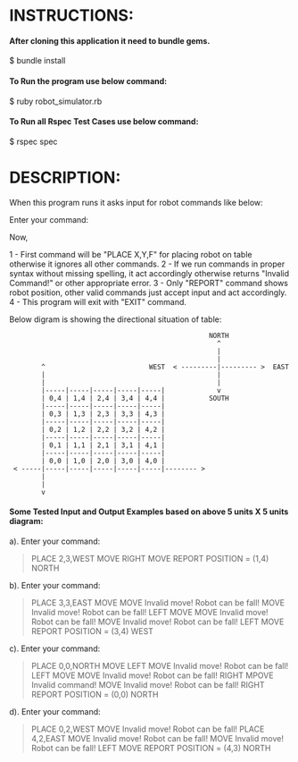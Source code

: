 # INSTRUCTIONS:

#### After cloning this application it need to bundle gems.
$ bundle install

#### To Run the program use below command:
$ ruby robot_simulator.rb

#### To Run all Rspec Test Cases use below command:
$ rspec spec


# DESCRIPTION:

When this program runs it asks input for robot commands like below:

Enter your command:
>

Now,

1 - First command will be "PLACE X,Y,F" for placing robot on table otherwise it ignores all other commands.
2 - If we run commands in proper syntax without missing spelling, it act accordingly otherwise returns "Invalid Command!" or other appropriate error.
3 - Only "REPORT" command shows robot position, other valid commands just accept input and act accordingly.
4 - This program will exit with "EXIT" command.

Below digram is showing the directional situation of table:

                                                      NORTH
                                                        ^
                                                        |
                                                        |
            ^                          WEST  < ---------|--------- >  EAST
            |                                           |
            |                                           |
            |-----|-----|-----|-----|-----|             v
            | 0,4 | 1,4 | 2,4 | 3,4 | 4,4 |           SOUTH
            |-----|-----|-----|-----|-----|                          
            | 0,3 | 1,3 | 2,3 | 3,3 | 4,3 |
            |-----|-----|-----|-----|-----|
            | 0,2 | 1,2 | 2,2 | 3,2 | 4,2 |
            |-----|-----|-----|-----|-----|
            | 0,1 | 1,1 | 2,1 | 3,1 | 4,1 |
            |-----|-----|-----|-----|-----|
            | 0,0 | 1,0 | 2,0 | 3,0 | 4,0 |
     < -----|-----|-----|-----|-----|-----|-------- >
            |
            |
            v


#### Some Tested Input and Output Examples based on above 5 units X 5 units diagram:

a).
Enter your command:
> PLACE 2,3,WEST
> MOVE
> RIGHT
> MOVE
> REPORT
POSITION = (1,4) NORTH

b).
Enter your command:
> PLACE 3,3,EAST
> MOVE
> MOVE
Invalid move! Robot can be fall!
> MOVE
Invalid move! Robot can be fall!
> LEFT
> MOVE
> MOVE
Invalid move! Robot can be fall!
> MOVE
Invalid move! Robot can be fall!
> LEFT
> MOVE
> REPORT
POSITION = (3,4) WEST

c).
Enter your command:
> PLACE 0,0,NORTH
> MOVE
> LEFT
> MOVE
Invalid move! Robot can be fall!
> LEFT
> MOVE
> MOVE
Invalid move! Robot can be fall!
> RIGHT
> MPOVE
Invalid command!
> MOVE
Invalid move! Robot can be fall!
> RIGHT
> REPORT
POSITION = (0,0) NORTH

d).
Enter your command:
> PLACE 0,2,WEST
> MOVE
Invalid move! Robot can be fall!
> PLACE 4,2,EAST
> MOVE
Invalid move! Robot can be fall!
> MOVE
Invalid move! Robot can be fall!
> LEFT
> MOVE
> REPORT
POSITION = (4,3) NORTH
